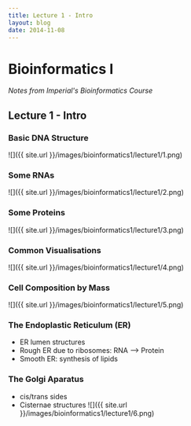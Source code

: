 ```yaml
---
title: Lecture 1 - Intro
layout: blog
date: 2014-11-08
---
```


# Bioinformatics I
_Notes from Imperial's Bioinformatics Course_

## Lecture 1 - Intro

### Basic DNA Structure
![]({{ site.url }}/images/bioinformatics1/lecture1/1.png)

### Some RNAs
![]({{ site.url }}/images/bioinformatics1/lecture1/2.png)

### Some Proteins
![]({{ site.url }}/images/bioinformatics1/lecture1/3.png)

### Common Visualisations
![]({{ site.url }}/images/bioinformatics1/lecture1/4.png)

### Cell Composition by Mass
![]({{ site.url }}/images/bioinformatics1/lecture1/5.png)

### The Endoplastic Reticulum (ER)
- ER lumen structures
- Rough ER due to ribosomes: RNA --> Protein
- Smooth ER: synthesis of lipids

### The Golgi Aparatus
- cis/trans sides
- Cisternae structures
![]({{ site.url }}/images/bioinformatics1/lecture1/6.png)
